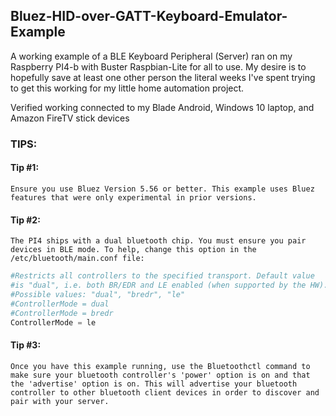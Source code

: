 ## Bluez-HID-over-GATT-Keyboard-Emulator-Example

A working example of a BLE Keyboard Peripheral (Server) ran on my Raspberry PI4-b with Buster Raspbian-Lite for all to use. My desire is to hopefully save at least one other person the literal weeks I've spent trying to get this working for my little home automation project.

Verified working connected to my Blade Android, Windows 10 laptop, and Amazon FireTV stick devices

### TIPS:

#### Tip #1:
    Ensure you use Bluez Version 5.56 or better. This example uses Bluez features that were only experimental in prior versions.

#### Tip #2:
    The PI4 ships with a dual bluetooth chip. You must ensure you pair devices in BLE mode. To help, change this option in the /etc/bluetooth/main.conf file:

```python
#Restricts all controllers to the specified transport. Default value
#is "dual", i.e. both BR/EDR and LE enabled (when supported by the HW).
#Possible values: "dual", "bredr", "le"
#ControllerMode = dual
#ControllerMode = bredr
ControllerMode = le
```

#### Tip #3:
    Once you have this example running, use the Bluetoothctl command to make sure your bluetooth controller's 'power' option is on and that the 'advertise' option is on. This will advertise your bluetooth controller to other bluetooth client devices in order to discover and pair with your server.
